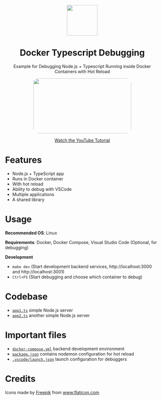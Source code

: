 <div align="center">
  <a href="https://github.com/flolu/auth">
    <img width="100px" height="auto" src="./.github/debugging.png" />
  </a>
  <br>
  <h1>Docker Typescript Debugging</h1>
  <p>Example for Debugging Node.js + Typescript Running inside Docker Containers with Hot Reload</p>
  <a href="https://youtu.be/1WUoITRINf0">
    <img width="320px" height="180px" src="https://img.youtube.com/vi/1WUoITRINf0/mqdefault.jpg" style="border-radius: 1rem;" />
    <p>Watch the YouTube Tutorial</p>
  </a>
</div>

# Features

- Node.js + TypeScript app
- Runs in Docker container
- With hot reload
- Ability to debug with VSCode
- Multiple applications
- A shared library

# Usage

**Recommended OS**: Linux

**Requirements**: Docker, Docker Compose, Visual Studio Code (Optional, for debugging)

**Development**

- `make dev` (Start development backend services, http://localhost:3000 and http://localhost:3001)
- `Ctrl+F5` (Start debugging and choose which container to debug)

# Codebase

- [`app1.ts`](app1.ts) simple Node.js server
- [`app2.ts`](app2.ts) another simple Node.js server

# Important files

- [`docker-compose.yml`](docker-compose.yml) backend development environment
- [`package.json`](package.json) contains nodemon configuration for hot reload
- [`.vscode/launch.json`](.vscode/launch.json) launch configuration for debuggers

# Credits

<div>Icons made by <a href="https://www.freepik.com" title="Freepik">Freepik</a> from <a href="https://www.flaticon.com/" title="Flaticon">www.flaticon.com</a></div>
